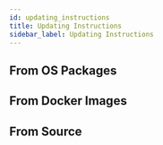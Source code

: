```yaml
---
id: updating_instructions
title: Updating Instructions
sidebar_label: Updating Instructions
---
```


## From OS Packages

## From Docker Images

## From Source